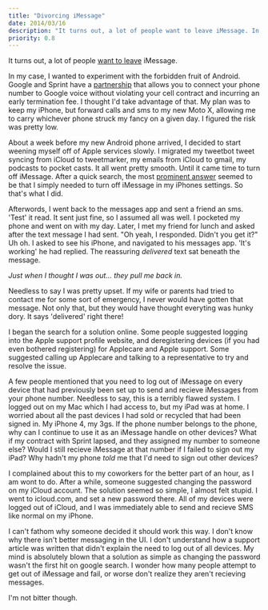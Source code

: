 ```yaml
---
title: "Divorcing iMessage"
date: 2014/03/16
description: "It turns out, a lot of people want to leave iMessage. In my case, I wanted to experiment with the forbidden fruit of Android. Google and Sprint have a partnership that allows you to connect your phone number to Google voice without violating your cell contract and incurring an early termination fee."
priority: 0.8
---
```


It turns out, a lot of people [want to leave](https://www.google.com/search?q=disable+imessage&oq=disable+imessage) iMessage.

In my case, I wanted to experiment with the forbidden fruit of Android. Google
and Sprint have a [partnership](http://www.google.com/googlevoice/sprint/) that
allows you to connect your phone number to Google voice without violating your
cell contract and incurring an early termination fee. I thought I'd
take advantage of that. My plan was to keep my iPhone, but forward calls and sms
to my new Moto X, allowing me to carry whichever phone struck my fancy on a
given day. I figured the risk was pretty low.

About a week before my new Android phone arrived, I decided to start weening myself
off of Apple services slowly. I migrated my tweetbot tweet syncing from iCloud to
tweetmarker, my emails from iCloud to gmail, my podcasts to pocket casts. It all
went pretty smooth. Until it came time to turn off iMessage. After a quick search,
the most [prominent answer](http://support.apple.com/kb/ts5185) seemed to be that
I simply needed to turn off iMessage in my iPhones settings. So that's what I did.

Afterwords, I went back to the messages app and sent a friend an sms. 'Test' it
read. It sent just fine, so I assumed all was well. I pocketed my phone and went on
with my day. Later, I met my friend for lunch and asked after the text message I had
sent. "Oh yeah, I responded. Didn't you get it?" Uh oh. I asked to see his iPhone,
and navigated to his messages app. 'It's working' he had replied. The reassuring
_delivered_ text sat beneath the message.

_Just when I thought I was out... they pull me back in._

Needless to say I was pretty upset. If my wife or parents had tried to contact
me for some sort of emergency, I never would have gotten that message. Not only
that, but they would have thought everyting was hunky dory. It says 'delivered'
right there!

I began the search for a solution online. Some people suggested logging into the
Apple support profile website, and deregistering devices (if you had even bothered registering)
for Applecare and Apple support. Some suggested calling up Applecare and talking
to a representative to try and resolve the issue.

A few people mentioned that you need to log out of iMessage on every device that
had previously been set up to send and recieve iMessages from your phone number.
Needless to say, this is a terribly flawed system. I logged out on my Mac which
I had access to, but my iPad was at home. I worried about all the past devices
I had sold or recycled that had been signed in. My iPhone 4, my 3gs. If the phone
number belongs to the phone, why can I continue to use it as an iMessage handle
on other devices? What if my contract with Sprint lapsed, and they assigned my
number to someone else? Would I still recieve iMessage at that number if I failed
to sign out my iPad? Why hadn't my phone _told_ me that I'd need to sign out
other devices?

I complained about this to my coworkers for the better part of an hour, as I am
wont to do. After a while, someone suggested changing the password on my iCloud
account. The solution seemed so simple, I almost felt stupid. I went to icloud.com,
and set a new password there. All of my devices were logged out of iCloud, and I
was immediately able to send and recieve SMS like normal on my iPhone.

I can't fathom why someone decided it should work this way. I don't know why there
isn't better messaging in the UI. I don't understand how a support article was
written that didn't explain the need to log out of all devices. My mind is absolutely
blown that a solution as simple as changing the password wasn't the first hit on
google search. I wonder how many people attempt to get out of iMessage and fail,
or worse don't realize they aren't recieving messages.

I'm not bitter though.
